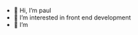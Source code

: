 - 👋 Hi, I’m paul
- 👀 I’m interested in front end development 
- 🌱 I’m 

<!---
Paulluguja/Paulluguja is a ✨ special ✨ repository because its `README.md` (this file) appears on your GitHub profile.
You can click the Preview link to take a look at your changes.
--->

